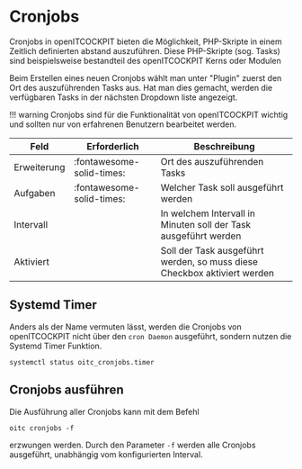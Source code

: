 # Cronjobs

Cronjobs in openITCOCKPIT bieten die Möglichkeit, PHP-Skripte in einem Zeitlich definierten abstand auszuführen. Diese
PHP-Skripte (sog. Tasks) sind beispielsweise bestandteil des openITCOCKPIT Kerns oder Modulen

Beim Erstellen eines neuen Cronjobs wählt man unter "Plugin" zuerst den Ort des auszuführenden Tasks aus. Hat man dies
gemacht, werden die verfügbaren Tasks in der nächsten Dropdown liste angezeigt.

!!! warning
    Cronjobs sind für die Funktionalität von openITCOCKPIT wichtig und sollten nur von erfahrenen Benutzern bearbeitet werden.

| Feld | Erforderlich | Beschreibung |
|---|---|---|
| Erweiterung | :fontawesome-solid-times: | Ort des auszuführenden Tasks |
| Aufgaben | :fontawesome-solid-times: | Welcher Task soll ausgeführt werden |
| Intervall |  | In welchem Intervall in Minuten soll der Task ausgeführt werden |
| Aktiviert |  | Soll der Task ausgeführt werden, so muss diese Checkbox aktiviert werden |

## Systemd Timer
Anders als der Name vermuten lässt, werden die Cronjobs von openITCOCKPIT nicht über den `cron Daemon` ausgeführt, sondern
nutzen die Systemd Timer Funktion.
```
systemctl status oitc_cronjobs.timer
```

## Cronjobs ausführen

Die Ausführung aller Cronjobs kann mit dem Befehl

```
oitc cronjobs -f
```

erzwungen werden. Durch den Parameter `-f` werden alle Cronjobs ausgeführt, unabhängig vom konfigurierten Interval.
